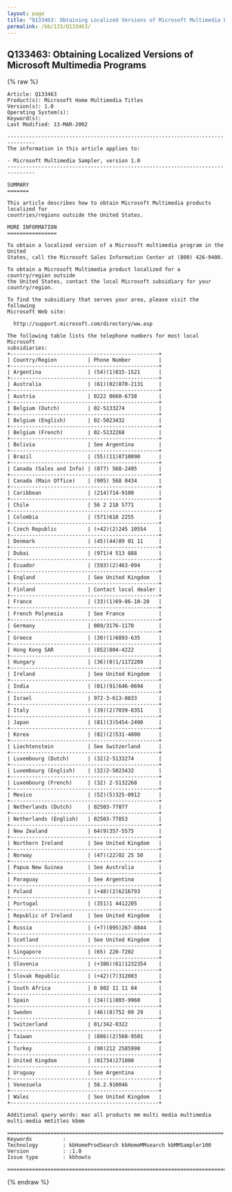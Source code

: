 ```yaml
---
layout: page
title: "Q133463: Obtaining Localized Versions of Microsoft Multimedia Programs"
permalink: /kb/133/Q133463/
---
```


## Q133463: Obtaining Localized Versions of Microsoft Multimedia Programs

{% raw %}

	Article: Q133463
	Product(s): Microsoft Home Multimedia Titles
	Version(s): 1.0
	Operating System(s): 
	Keyword(s): 
	Last Modified: 13-MAR-2002
	
	-------------------------------------------------------------------------------
	The information in this article applies to:
	
	- Microsoft Multimedia Sampler, version 1.0 
	-------------------------------------------------------------------------------
	
	SUMMARY
	=======
	
	This article describes how to obtain Microsoft Multimedia products localized for
	countries/regions outside the United States.
	
	MORE INFORMATION
	================
	
	To obtain a localized version of a Microsoft multimedia program in the United
	States, call the Microsoft Sales Information Center at (800) 426-9400.
	
	To obtain a Microsoft Multimedia product localized for a country/region outside
	the United States, contact the local Microsoft subsidiary for your
	country/region.
	
	To find the subsidiary that serves your area, please visit the following
	Microsoft Web site:
	
	  http://support.microsoft.com/directory/ww.asp
	
	The following table lists the telephone numbers for most local Microsoft
	subsidiaries:
	+------------------------------------------------+
	| Country/Region          | Phone Number         | 
	+------------------------------------------------+
	| Argentina               | (54)(1)815-1521      | 
	+------------------------------------------------+
	| Australia               | (61)(02)870-2131     | 
	+------------------------------------------------+
	| Austria                 | 0222 0660-6738       | 
	+------------------------------------------------+
	| Belgium (Dutch)         | 02-5133274           | 
	+------------------------------------------------+
	| Belgium (English)       | 02-5023432           | 
	+------------------------------------------------+
	| Belgium (French)        | 02-5132268           | 
	+------------------------------------------------+
	| Bolivia                 | See Argentina        | 
	+------------------------------------------------+
	| Brazil                  | (55)(11)8710090      | 
	+------------------------------------------------+
	| Canada (Sales and Info) | (877) 568-2495       | 
	+------------------------------------------------+
	| Canada (Main Office)    | (905) 568 0434       | 
	+------------------------------------------------+
	| Caribbean               | (214)714-9100        | 
	+------------------------------------------------+
	| Chile                   | 56 2 218 5771        | 
	+------------------------------------------------+
	| Colombia                | (571)618 2255        | 
	+------------------------------------------------+
	| Czech Republic          | (+42)(2)245 10554    | 
	+------------------------------------------------+
	| Denmark                 | (45)(44)89 01 11     | 
	+------------------------------------------------+
	| Dubai                   | (971)4 513 888       | 
	+------------------------------------------------+
	| Ecuador                 | (593)(2)463-094      | 
	+------------------------------------------------+
	| England                 | See United Kingdom   | 
	+------------------------------------------------+
	| Finland                 | Contact local dealer | 
	+------------------------------------------------+
	| France                  | (33)(1)69-86-10-20   | 
	+------------------------------------------------+
	| French Polynesia        | See France           | 
	+------------------------------------------------+
	| Germany                 | 089/3176-1170        | 
	+------------------------------------------------+
	| Greece                  | (30)(1)6893-635      | 
	+------------------------------------------------+
	| Hong Kong SAR           | (852)804-4222        | 
	+------------------------------------------------+
	| Hungary                 | (36)(0)1/1172289     | 
	+------------------------------------------------+
	| Ireland                 | See United Kingdom   | 
	+------------------------------------------------+
	| India                   | (01)(91)646-0694     | 
	+------------------------------------------------+
	| Israel                  | 972-3-613-0833       | 
	+------------------------------------------------+
	| Italy                   | (39)(2)7039-8351     | 
	+------------------------------------------------+
	| Japan                   | (81)(3)5454-2490     | 
	+------------------------------------------------+
	| Korea                   | (82)(2)531-4800      | 
	+------------------------------------------------+
	| Liechtenstein           | See Switzerland      | 
	+------------------------------------------------+
	| Luxembourg (Dutch)      | (32)2-5133274        | 
	+------------------------------------------------+
	| Luxembourg (English)    | (32)2-5023432        | 
	+------------------------------------------------+
	| Luxembourg (French)     | (32) 2-5132268       | 
	+------------------------------------------------+
	| Mexico                  | (52)(5)325-0912      | 
	+------------------------------------------------+
	| Netherlands (Dutch)     | 02503-77877          | 
	+------------------------------------------------+
	| Netherlands (English)   | 02503-77853          | 
	+------------------------------------------------+
	| New Zealand             | 64(9)357-5575        | 
	+------------------------------------------------+
	| Northern Ireland        | See United Kingdom   | 
	+------------------------------------------------+
	| Norway                  | (47)(22)02 25 50     | 
	+------------------------------------------------+
	| Papua New Guinea        | See Australia        | 
	+------------------------------------------------+
	| Paraguay                | See Argentina        | 
	+------------------------------------------------+
	| Poland                  | (+48)(2)6216793      | 
	+------------------------------------------------+
	| Portugal                | (351)1 4412205       | 
	+------------------------------------------------+
	| Republic of Ireland     | See United Kingdom   | 
	+------------------------------------------------+
	| Russia                  | (+7)(095)267-8844    | 
	+------------------------------------------------+
	| Scotland                | See United Kingdom   | 
	+------------------------------------------------+
	| Singapore               | (65) 220-7202        | 
	+------------------------------------------------+
	| Slovenia                | (+386)(61)1232354    | 
	+------------------------------------------------+
	| Slovak Republic         | (+42)(7)312083       | 
	+------------------------------------------------+
	| South Africa            | 0 802 11 11 04       | 
	+------------------------------------------------+
	| Spain                   | (34)(1)803-9960      | 
	+------------------------------------------------+
	| Sweden                  | (46)(8)752 09 29     | 
	+------------------------------------------------+
	| Switzerland             | 01/342-0322          | 
	+------------------------------------------------+
	| Taiwan                  | (886)(2)508-9501     | 
	+------------------------------------------------+
	| Turkey                  | (90)212 2585998      | 
	+------------------------------------------------+
	| United Kingdom          | (01734)271000        | 
	+------------------------------------------------+
	| Uruguay                 | See Argentina        | 
	+------------------------------------------------+
	| Venezuela               | 58.2.910046          | 
	+------------------------------------------------+
	| Wales                   | See United Kingdom   | 
	+------------------------------------------------+
	
	Additional query words: mac all products mm multi media multimedia multi-media mmtitles kbmm
	
	======================================================================
	Keywords          :  
	Technology        : kbHomeProdSearch kbHomeMMsearch kbMMSampler100
	Version           : :1.0
	Issue type        : kbhowto
	
	=============================================================================
	

{% endraw %}
